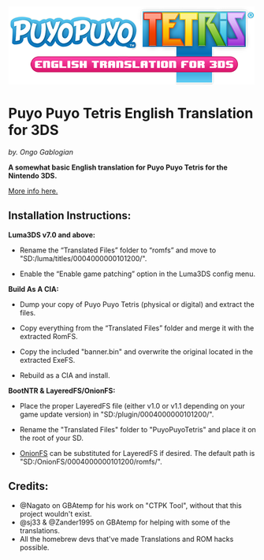 ![Logo](logo.png)

# Puyo Puyo Tetris English Translation for 3DS

*by. Ongo Gablogian*

__A somewhat basic English translation for Puyo Puyo Tetris for the Nintendo 3DS.__


[More info here.](https://gbatemp.net/threads/wip-puyo-puyo-tetris-english-translation-looking-for-help.434967/)



## Installation Instructions:


__Luma3DS v7.0 and above:__

- Rename the “Translated Files” folder to “romfs” and move to "SD:/luma/titles/0004000000101200/".

- Enable the “Enable game patching” option in the Luma3DS config menu.


__Build As A CIA:__

- Dump your copy of Puyo Puyo Tetris (physical or digital) and extract the files.

- Copy everything from the “Translated Files” folder and merge it with the extracted RomFS.

- Copy the included "banner.bin" and overwrite the original located in the extracted ExeFS.

- Rebuild as a CIA and install.


__BootNTR & LayeredFS/OnionFS:__

- Place the proper LayeredFS file (either v1.0 or v1.1 depending on your game update version) in "SD:/plugin/0004000000101200/". 

- Rename the "Translated Files" folder to "PuyoPuyoTetris" and place it on the root of your SD. 

- [OnionFS](https://github.com/mariohackandglitch/OnionFS) can be substituted for LayeredFS if desired. The default path is "SD:/OnionFS/0004000000101200/romfs/".


## Credits:

- @Nagato on GBAtemp for his work on "CTPK Tool", without that this project wouldn't exist.
- @sj33 & @Zander1995 on GBAtemp for helping with some of the translations.
- All the homebrew devs that've made Translations and ROM hacks possible.
